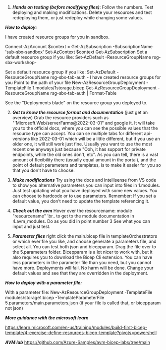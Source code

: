 1. ***Hands on testing (before modifying files)***: 
Follow the numbers. Test deploying and making modifications. Delete your resources and test redeploying them, or just redeploy while changing some values. 

***How to deploy:***

I have created resource groups for you in sandbox.

Connect-AzAccount 
$context = Get-AzSubscription -SubscriptionName 'sub-sbx-sandbox'
Set-AzContext $context
Get-AzSubscription
Set a default resource group if you like: Set-AzDefault -ResourceGroupName rsg-sbx-workshop-<yourname>

Set a default resource group if you like: Set-AzDefault -ResourceGroupName rsg-sbx-tab-auth - I have created resource groups for you
Point to the path of your file
New-AzResourceGroupDeployment -TemplateFile 1.modules/1storage.bicep 
Get-AzResourceGroupDeployment -ResourceGroupName rsg-sbx-tab-auth | Format-Table

See the "Deployments blade" on the resource group you deployed to.

2. ***Get to know the resource format and documentation*** (just get an overview) 
Grab the resource providers such as "'Microsoft.Web/serverFarms@2022-03-01" and google it.
It will take you to the official docs, where you can see the possible values that the resource type can accept.
You can se multiple tabs for different api-versions like 2022-03-01 which will be a little different, but if you use an older one, it will still work just fine.
Usually you want to use the most recent one anyways just because "Ooh, it has support for private endpoints, while the old ones don't, etc".
As you can tell, there is a vast amount of flexibility there (usually equal amount in the portal), and the point of default parameters and templates, is to make it easier for you so that you don't have to choose.

4. ***Make modifications***
Try using the docs and intellisense from VS code to show you alternative parameters you can input into files in 1.modules. Just test updating what you have deployed with some new values. You can choose to hardcode or to use parameters. Remember: If you set a default value, you don't need to update the template referencing it.

5. ***Check out the avm***
Hover over the resourcename: module "resourcename" 'br.. to get to the module documentation in 4.avm_modules. Do as you did in point number 3 See what you can input and just test.

6. ***Parameter files***
 right click the main.bicep file in templateOrchestrators or which ever file you like, and choose generate a parameters file, and select all. You can test both json and bicepparam.
Drag the file over to the 5.parameters folder. Bicepparam is a lot nicer to work with, but it also requires you to download the Bicep Cli extension.
You can have less parameters in the parameter file than you need, but you cannot have more. Deployments will fail. No harm will be done. Change your default values and see that they are overridden in the deployment.

***How to deploy with a parameter file:***

With a parameter file:
New-AzResourceGroupDeployment -TemplateFile modules/storage1.bicep  -TemplateParameterFile 5.parameters/main.parameters.json (if your file is called that, or bicepparam not json)


***More guidance with the microsoft learn***

https://learn.microsoft.com/en-us/training/modules/build-first-bicep-template/4-exercise-define-resources-bicep-template?pivots=powershell 


***AVM lab***
https://github.com/Azure-Samples/avm-bicep-labs/tree/main
